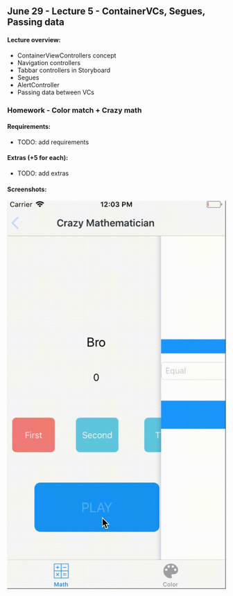 ## June 29 - Lecture 5 - ContainerVCs, Segues, Passing data

#### Lecture overview:

- ContainerViewControllers concept
- Navigation controllers
- Tabbar controllers in Storyboard
- Segues
- AlertController
- Passing data between VCs

### Homework - Color match + Crazy math

#### Requirements:

- TODO: add requirements

#### Extras (+5 for each):

- TODO: add extras

#### Screenshots:

![Combo](https://raw.githubusercontent.com/n17r-resources/ios/master/lecture-5/Screenshots/hw5.gif)
